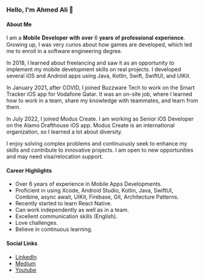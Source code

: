 ### Hello, I'm Ahmed Ali 👋

#### About Me
I am a 𝐌𝐨𝐛𝐢𝐥𝐞 𝐃𝐞𝐯𝐞𝐥𝐨𝐩𝐞𝐫 𝐰𝐢𝐭𝐡 𝐨𝐯𝐞𝐫 6 𝐲𝐞𝐚𝐫𝐬 𝐨𝐟 𝐩𝐫𝐨𝐟𝐞𝐬𝐬𝐢𝐨𝐧𝐚𝐥 𝐞𝐱𝐩𝐞𝐫𝐢𝐞𝐧𝐜𝐞. Growing up, I was very curios about how games are developed, which led me to enroll in a software engineering degree.

In 2018, I learned about freelancing and saw it as an opportunity to implement my mobile development skills on real projects. I developed several iOS and Android apps using Java, Kotlin, Swift, SwiftUI, and UIKit. 

In January 2021, after COVID, I joined Buzzware Tech to work on the Smart Tracker iOS app for Vodafone Qatar. It was an on-site job, where I learned how to work in a team, share my knowledge with teammates, and learn from them.

In July 2022, I joined Modus Create. I am working as Senior iOS Developer on the Alamo Drafthouse iOS app. Modus Create is an international organization, so I learned a lot about diversity.

I enjoy solving complex problems and continuously seek to enhance my skills and contribute to innovative projects. I am open to new opportunities and may need visa/relocation support. 

#### Career Highlights
- Over 6 years of experience in Mobile Apps Developments.
- Proficient in using Xcode, Android Studio, Kotlin, Java, SwiftUI, Combine, async await, UIKit,
Firebase, Git, Architecture Patterns.
- Recently started to learn React Native.
- Can work independently as well as in a team.
- Excellent communication skills (English).
- Love challenges.
- Believe in continuous learning.

#### Social Links
- [LinkedIn](https://www.linkedin.com/in/meet-ahmed-ali/)
- [Medium](https://medium.com/@codeWithAhmedAli)
- [Youtube](https://www.youtube.com/@codewithahmedali)
